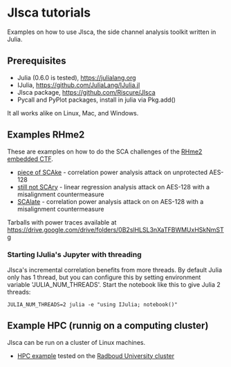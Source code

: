 # Jlsca tutorials
Examples on how to use Jlsca, the side channel analysis toolkit written in Julia.

## Prerequisites

* Julia (0.6.0 is tested), https://julialang.org
* IJulia, https://github.com/JuliaLang/IJulia.jl
* Jlsca package, https://github.com/Riscure/Jlsca
* Pycall and PyPlot packages, install in julia via Pkg.add()

It all works alike on Linux, Mac, and Windows.

## Examples RHme2

These are examples on how to do the SCA challenges of the [RHme2 embedded CTF](https://github.com/Riscure/Rhme-2016).

* [piece of SCAke](rhme2-pieceofscake.ipynb) - correlation power analysis attack on unprotected AES-128
* [still not SCAry](rhme2-stillnotscary.ipynb) - linear regression analysis attack on AES-128 with a misalignment countermeasure
* [SCAlate](rhme2-escalate.ipynb) - correlation power analysis attack on on AES-128 with a misalignment countermeasure

Tarballs with power traces available at https://drive.google.com/drive/folders/0B2slHLSL3nXaTFBWMUxHSkNmSTg

### Starting IJulia's Jupyter with threading

Jlsca's incremental correlation benefits from more threads. By default Julia only has 1 thread, but you can configure this by setting environment variable 'JULIA_NUM_THREADS'. Start the notebook like this to give Julia 2 threads:

```
JULIA_NUM_THREADS=2 julia -e "using IJulia; notebook()"
```

## Example HPC (runnig on a computing cluster)

Jlsca can be run on a cluster of Linux machines.

* [HPC example](HPC.md) tested on the [Radboud University cluster](http://wiki.science.ru.nl/cncz/index.php?title=Hardware_servers&setlang=en#.5BReken-.5D.5BCompute_.5Dservers.2Fclusters) 
